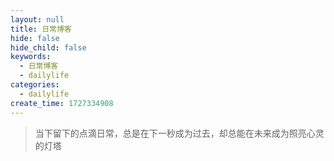 ```yaml
---
layout: null
title: 日常博客
hide: false
hide_child: false
keywords:
  - 日常博客
  - dailylife
categories:
  - dailylife
create_time: 1727334908
---
```



> 当下留下的点滴日常，总是在下一秒成为过去，却总能在未来成为照亮心灵的灯塔

